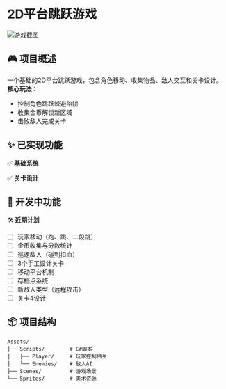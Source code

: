 # 2D平台跳跃游戏

![游戏截图](screenshots/gameplay.gif) <!-- 如果有截图或GIF -->

## 🎮 项目概述
一个基础的2D平台跳跃游戏，包含角色移动、收集物品、敌人交互和关卡设计。  
**核心玩法**：  
- 控制角色跳跃躲避陷阱  
- 收集金币解锁新区域  
- 击败敌人完成关卡  

## ✨ 已实现功能
✅ **基础系统**  

✅ **关卡设计**  

## 🚧 开发中功能
🛠 **近期计划**  
- [ ] 玩家移动（跑、跳、二段跳）  
- [ ] 金币收集与分数统计  
- [ ] 巡逻敌人（碰到扣血）  
- [ ] 3个手工设计关卡  
- [ ] 移动平台机制  
- [ ] 存档点系统  
- [ ] 新敌人类型（远程攻击）  
- [ ] 关卡4设计  

## 📦 项目结构
```plaintext
Assets/
├── Scripts/        # C#脚本
│   ├── Player/     # 玩家控制相关
│   └── Enemies/    # 敌人AI
├── Scenes/         # 游戏场景
└── Sprites/        # 美术资源
